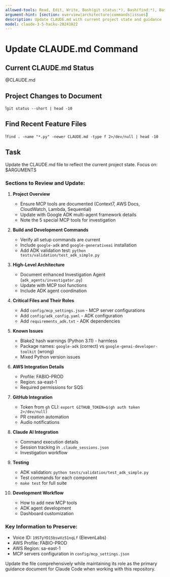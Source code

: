```yaml
---
allowed-tools: Read, Edit, Write, Bash(git status:*), Bash(find:*), Bash(grep:*)
argument-hint: [section: overview|architecture|commands|issues]
description: Update CLAUDE.md with current project state and guidance
model: claude-3-5-haiku-20241022
---
```


# Update CLAUDE.md Command

## Current CLAUDE.md Status
@CLAUDE.md

## Project Changes to Document
!`git status --short | head -10`

## Find Recent Feature Files
!`find . -name "*.py" -newer CLAUDE.md -type f 2>/dev/null | head -10`

## Task

Update the CLAUDE.md file to reflect the current project state. Focus on: $ARGUMENTS

### Sections to Review and Update:

1. **Project Overview**
   - Ensure MCP tools are documented (Context7, AWS Docs, CloudWatch, Lambda, Sequential)
   - Update with Google ADK multi-agent framework details
   - Note the 5 special MCP tools for investigation

2. **Build and Development Commands**
   - Verify all setup commands are current
   - Include `google-adk` and `google-generativeai` installation
   - Add ADK validation test: `python tests/validation/test_adk_simple.py`

3. **High-Level Architecture**
   - Document enhanced Investigation Agent (`adk_agents/investigator.py`)
   - Update with MCP tool functions
   - Include ADK agent coordination

4. **Critical Files and Their Roles**
   - Add `config/mcp_settings.json` - MCP server configurations
   - Add `config/adk_config.yaml` - ADK configuration
   - Add `requirements_adk.txt` - ADK dependencies

5. **Known Issues**
   - Blake2 hash warnings (Python 3.11) - harmless
   - Package names: `google-adk` (correct) vs `google-genai-developer-toolkit` (wrong)
   - Mixed Python version issues

6. **AWS Integration Details**
   - Profile: FABIO-PROD
   - Region: sa-east-1
   - Required permissions for SQS

7. **GitHub Integration**
   - Token from `gh` CLI: `export GITHUB_TOKEN=$(gh auth token 2>/dev/null)`
   - PR creation automation
   - Audio notifications

8. **Claude AI Integration**
   - Command execution details
   - Session tracking in `.claude_sessions.json`
   - Investigation workflow

9. **Testing**
   - ADK validation: `python tests/validation/test_adk_simple.py`
   - Test commands for each component
   - `make test` for full suite

10. **Development Workflow**
    - How to add new MCP tools
    - ADK agent development
    - Dashboard customization

### Key Information to Preserve:
- Voice ID: `19STyYD15bswVz51nqLf` (ElevenLabs)
- AWS Profile: FABIO-PROD
- AWS Region: sa-east-1
- MCP servers configuration in `config/mcp_settings.json`

Update the file comprehensively while maintaining its role as the primary guidance document for Claude Code when working with this repository.